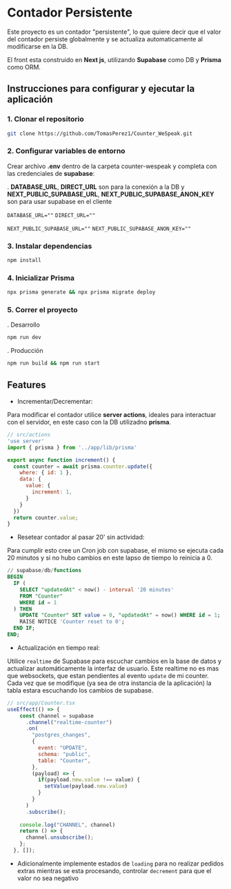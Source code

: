 # **Contador Persistente**

Este proyecto es un contador "persistente", lo que quiere decir que el valor del contador persiste globalmente y se actualiza automaticamente al modificarse en la DB.

El front esta construido en **Next js**, utilizando **Supabase** como DB y **Prisma** como ORM.

## **Instrucciones para configurar y ejecutar la aplicación**

### 1. **Clonar el repositorio**

```bash
git clone https://github.com/TomasPerez1/Counter_WeSpeak.git
```

### 2. **Configurar variables de entorno**

Crear archivo **.env** dentro de la carpeta counter-wespeak y completa con las credenciales de **supabase**:

. **DATABASE_URL**, **DIRECT_URL** son para la conexión a la DB y **NEXT_PUBLIC_SUPABASE_URL**, **NEXT_PUBLIC_SUPABASE_ANON_KEY** son para usar supabase en el cliente

`DATABASE_URL=""`
`DIRECT_URL=""`

`NEXT_PUBLIC_SUPABASE_URL=""`
`NEXT_PUBLIC_SUPABASE_ANON_KEY=""`

### 3. **Instalar dependencias**

```bash
npm install
```

### 4. **Inicializar Prisma**

```bash
npx prisma generate && npx prisma migrate deploy
```

### 5. **Correr el proyecto**

. Desarrollo

```bash
npm run dev
```

. Producción

```bash
npm run build && npm run start
```

## **Features**

- Incrementar/Decrementar:

Para modificar el contador utilice **server actions**, ideales para interactuar con el servidor, en este caso con la DB utilizadno **prisma**.

```javascript
// src/actions
'use server'
import { prisma } from '../app/lib/prisma'

export async function increment() {
  const counter = await prisma.counter.update({
    where: { id: 1 },
    data: { 
      value: {
        increment: 1,
      } 
    }
  })
  return counter.value;
}

```

- Resetear contador al pasar 20' sin actividad:

Para cumplir esto cree un Cron job con supabase, el mismo se ejecuta cada 20 minutos y si no hubo cambios en este lapso de tiempo lo reinicia a 0.

```SQL
// supabase/db/functions
BEGIN
  IF (
    SELECT "updatedAt" < now() - interval '20 minutes'
    FROM "Counter"
    WHERE id = 1
  ) THEN
    UPDATE "Counter" SET value = 0, "updatedAt" = now() WHERE id = 1;
    RAISE NOTICE 'Counter reset to 0';
  END IF;
END;

```

- Actualización en tiempo real:

Utilice `realtime` de Supabase para escuchar cambios en la base de datos y actualizar automáticamente la interfaz de usuario. Este realtime no es mas que websockets, que estan pendientes al evento `update` de mi counter. Cada vez que se modifique (ya sea de otra instancia de la aplicación) la tabla estara escuchando los cambios de supabase.

```javascript
// src/app/Counter.tsx
useEffect(() => {
    const channel = supabase
      .channel("realtime-counter")
      .on(
        "postgres_changes",
        {
          event: "UPDATE",
          schema: "public",
          table: "Counter",
        },
        (payload) => {
          if(payload.new.value !== value) {
            setValue(payload.new.value)
          }
        }
      )
      .subscribe();
      
    console.log("CHANNEL", channel)
    return () => {
      channel.unsubscribe();
    };
  }, []);

```

- Adicionalmente implemente estados de `loading` para no realizar pedidos extras mientras se esta procesando, controlar `decrement` para que el valor no sea negativo
